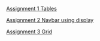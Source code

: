 [Assignment 1 Tables](https://httpsanuj1807.github.io/Frontend-Engineering-Assignment/Assignments/day1-tables.html)

[Assignment 2 Navbar using display](https://httpsanuj1807.github.io/Frontend-Engineering-Assignment/Assignments/day7-navbar.html)

[Assignment 3 Grid](https://httpsanuj1807.github.io/Frontend-Engineering-Assignment/Assignments/day9-grid.html)
